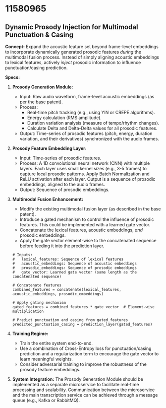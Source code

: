 # 11580965

## Dynamic Prosody Injection for Multimodal Punctuation & Casing

**Concept:** Expand the acoustic feature set beyond frame-level embeddings to incorporate dynamically generated prosodic features *during* the multimodal fusion process. Instead of simply aligning acoustic embeddings to lexical features, actively *inject* prosodic information to influence punctuation/casing prediction.

**Specs:**

1.  **Prosody Generation Module:**
    *   Input: Raw audio waveform, frame-level acoustic embeddings (as per the base patent).
    *   Process:
        *   Real-time pitch tracking (e.g., using YIN or CREPE algorithms).
        *   Energy calculation (RMS amplitude).
        *   Duration variation analysis (measure of tempo/rhythm changes).
        *   Calculate Delta and Delta-Delta values for all prosodic features.
    *   Output: Time-series of prosodic features (pitch, energy, duration variation, and their derivatives) synchronized with the audio frames.

2.  **Prosody Feature Embedding Layer:**
    *   Input: Time-series of prosodic features.
    *   Process:  A 1D convolutional neural network (CNN) with multiple layers.  Each layer uses small kernel sizes (e.g., 3-5 frames) to capture local prosodic patterns.  Apply Batch Normalization and ReLU activation after each layer. Output is a sequence of prosodic embeddings, aligned to the audio frames.
    *   Output: Sequence of prosodic embeddings.

3.  **Multimodal Fusion Enhancement:**
    *   Modify the existing multimodal fusion layer (as described in the base patent).
    *   Introduce a gated mechanism to control the influence of prosodic features. This could be implemented with a learned gate vector.
    *   Concatenate the lexical features, acoustic embeddings, *and* prosodic embeddings.
    *   Apply the gate vector element-wise to the concatenated sequence before feeding it into the prediction layer.

    ```pseudocode
    # Inputs:
    #   lexical_features: Sequence of lexical features
    #   acoustic_embeddings: Sequence of acoustic embeddings
    #   prosodic_embeddings: Sequence of prosodic embeddings
    #   gate_vector: Learned gate vector (same length as the concatenated sequence)

    # Concatenate features
    combined_features = concatenate(lexical_features, acoustic_embeddings, prosodic_embeddings)

    # Apply gating mechanism
    gated_features = combined_features * gate_vector  # Element-wise multiplication

    # Predict punctuation and casing from gated_features
    predicted_punctuation_casing = prediction_layer(gated_features)
    ```

4.  **Training Regime:**
    *   Train the entire system end-to-end.
    *   Use a combination of Cross-Entropy loss for punctuation/casing prediction and a regularization term to encourage the gate vector to learn meaningful weights.
    *   Consider adversarial training to improve the robustness of the prosody feature embeddings.

5.  **System Integration:** The Prosody Generation Module should be implemented as a separate microservice to facilitate real-time processing and scalability. Communication between the microservice and the main transcription service can be achieved through a message queue (e.g., Kafka or RabbitMQ).